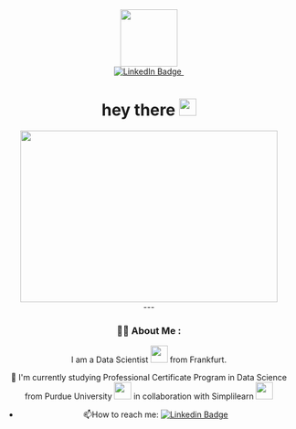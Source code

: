 <div id="header" align="center">
  <img src="https://media.giphy.com/media/uLGINkpekEo98BP5gN/giphy.gif" width="100"/>
  <div id="badges">
  <a href="www.linkedin.com/in/archana-k-kokate">
    <img src="https://img.shields.io/badge/LinkedIn-blue?style=for-the-badge&logo=linkedin&logoColor=white" alt="LinkedIn Badge"/>
  </a>
    <img src="https://komarev.com/ghpvc/?username=Archanakokate&style=flat-square&color=blue" alt=""/>
    <h1>
  hey there
  <img src="https://media.giphy.com/media/hvRJCLFzcasrR4ia7z/giphy.gif" width="30px"/>
</h1>
    <div align="center">
  <img src="https://media.giphy.com/media/3oKIPEqDGUULpEU0aQ/giphy.gif" width="450" height="300"/>
</div>
    ---

### :woman_technologist: About Me :
   I am a Data Scientist <img src="https://media.giphy.com/media/WUlplcMpOCEmTGBtBW/giphy.gif" width="30"> from Frankfurt.
    
 :seedling: I'm currently studying Professional Certificate Program in Data Science from Purdue University  <img src="https://tse3.mm.bing.net/th?id=OIP.7yqZ0g6uZCvoMur3Pyc3PwHaNK&pid=Api&P=0" width="30"> in collaboration with Simplilearn <img src="https://getlasso.co/wp-content/uploads/simplilearn-logo.jpg" width="30">
    
- :mailbox:How to reach me: [![Linkedin Badge](https://img.shields.io/badge/LinkedIn-blue?style=flat&logo=Linkedin&logoColor=white)](www.linkedin.com/in/archana-k-kokate)
</div>
